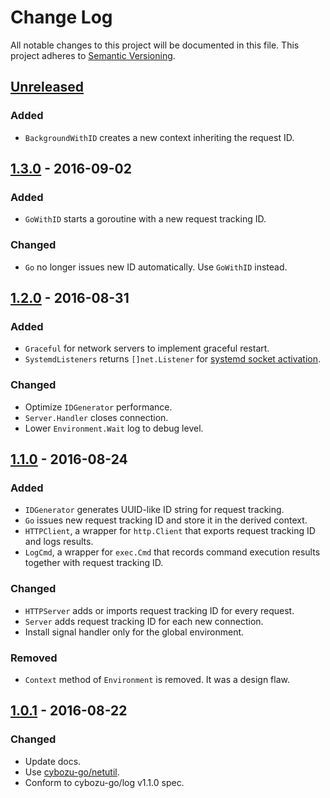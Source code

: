 # Change Log

All notable changes to this project will be documented in this file.
This project adheres to [Semantic Versioning](http://semver.org/).

## [Unreleased]
### Added
- `BackgroundWithID` creates a new context inheriting the request ID.

## [1.3.0] - 2016-09-02
### Added
- `GoWithID` starts a goroutine with a new request tracking ID.

### Changed
- `Go` no longer issues new ID automatically.  Use `GoWithID` instead.

## [1.2.0] - 2016-08-31
### Added
- `Graceful` for network servers to implement graceful restart.
- `SystemdListeners` returns `[]net.Listener` for [systemd socket activation][activation].

### Changed
- Optimize `IDGenerator` performance.
- `Server.Handler` closes connection.
- Lower `Environment.Wait` log to debug level.

## [1.1.0] - 2016-08-24
### Added
- `IDGenerator` generates UUID-like ID string for request tracking.
- `Go` issues new request tracking ID and store it in the derived context.
- `HTTPClient`, a wrapper for `http.Client` that exports request tracking ID and logs results.
- `LogCmd`, a wrapper for `exec.Cmd` that records command execution results together with request tracking ID.

### Changed
- `HTTPServer` adds or imports request tracking ID for every request.
- `Server` adds request tracking ID for each new connection.
- Install signal handler only for the global environment.

### Removed
- `Context` method of `Environment` is removed.  It was a design flaw.

## [1.0.1] - 2016-08-22
### Changed
- Update docs.
- Use [cybozu-go/netutil](https://github.com/cybozu-go/netutil).
- Conform to cybozu-go/log v1.1.0 spec.

[activation]: http://0pointer.de/blog/projects/socket-activation.html
[Unreleased]: https://github.com/cybozu-go/cmd/compare/v1.3.0...HEAD
[1.3.0]: https://github.com/cybozu-go/cmd/compare/v1.2.0...v1.3.0
[1.2.0]: https://github.com/cybozu-go/cmd/compare/v1.1.0...v1.2.0
[1.1.0]: https://github.com/cybozu-go/cmd/compare/v1.0.1...v1.1.0
[1.0.1]: https://github.com/cybozu-go/cmd/compare/v1.0.0...v1.0.1
